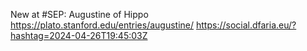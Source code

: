 New at #SEP: Augustine of Hippo https://plato.stanford.edu/entries/augustine/ https://social.dfaria.eu/?hashtag=2024-04-26T19:45:03Z
